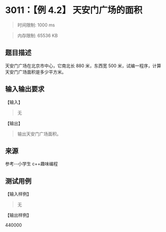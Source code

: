 # 3011：【例 4.2】 天安门广场的面积

> 时间限制: 1000 ms

> 内存限制: 65536 KB

## 题目描述

天安门广场在北京市中心，它南北长 880 米，东西宽 500 米，试编一程序，计算天安门广场面积是多少平方米。

## 输入输出要求

【输入】

> 无

【输出】

> 输出天安门广场面积。

## 来源

参考--小学生 c++趣味编程

## 测试用例

【输入样例】

> 无

【输出样例】

440000
